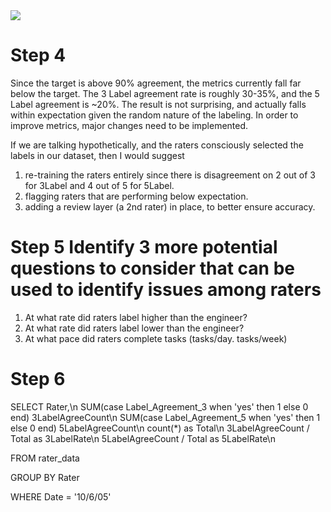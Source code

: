 <img src="https://i.imgur.com/7yjjkck.png">

# Step 4

Since the target is above 90% agreement, the metrics currently fall far below the target. The 3 Label agreement rate is roughly 30-35%, and the 5 Label agreement is ~20%. The result is not surprising, and actually falls within expectation given the random nature of the labeling. In order to improve metrics, major changes need to be implemented.

If we are talking hypothetically, and the raters consciously selected the labels in our dataset, then I would suggest

1. re-training the raters entirely since there is disagreement on 2 out of 3 for 3Label and 4 out of 5 for 5Label.
2. flagging raters that are performing below expectation.
3. adding a review layer (a 2nd rater) in place, to better ensure accuracy.

# Step 5 Identify 3 more potential questions to consider that can be used to identify issues among raters

1. At what rate did raters label higher than the engineer?
2. At what rate did raters label lower than the engineer?
3. At what pace did raters complete tasks (tasks/day. tasks/week)

# Step 6

SELECT
Rater,\n
SUM(case Label_Agreement_3 when 'yes' then 1 else 0 end) 3LabelAgreeCount\n
SUM(case Label_Agreement_5 when 'yes' then 1 else 0 end) 5LabelAgreeCount\n
count(\*) as Total\n
3LabelAgreeCount / Total as 3LabelRate\n
5LabelAgreeCount / Total as 5LabelRate\n

FROM rater_data

GROUP BY Rater

WHERE Date = '10/6/05'

